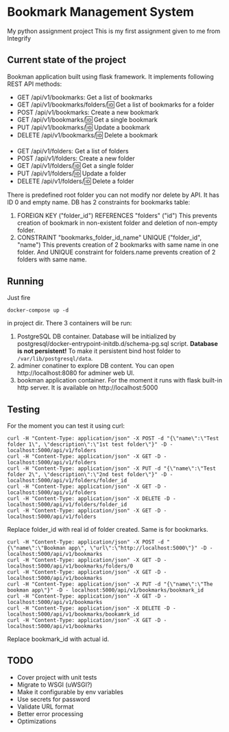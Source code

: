 # Bookmark Management System
My python assignment project
This is my first assignment given to me from Integrify

## Current state of the project
Bookman application built using flask framework. It implements following REST API methods:
* GET /api/v1/bookmarks: Get a list of bookmarks
* GET /api/v1/bookmarks/folders/:id: Get a list of bookmarks for a folder
* POST /api/v1/bookmarks: Create a new bookmark
* GET /api/v1/bookmarks/:id: Get a single bookmark
* PUT /api/v1/bookmarks/:id: Update a bookmark
* DELETE /api/v1/bookmarks/:id: Delete a bookmark

####
* GET /api/v1/folders: Get a list of folders
* POST /api/v1/folders: Create a new folder
* GET /api/v1/folders/:id: Get a single folder
* PUT /api/v1/folders/:id: Update a folder
* DELETE /api/v1/folders/:id: Delete a folder

There is predefined root folder you can not modify nor delete by API. It has ID 0 and empty name.
DB has 2 constraints for bookmarks table:
1. FOREIGN KEY ("folder_id") REFERENCES "folders" ("id") This prevents creation of bookmark in non-existent folder and deletion of non-empty folder.
2. CONSTRAINT "bookmarks_folder_id_name" UNIQUE ("folder_id", "name") This prevents creation of 2 bookmarks with same name in one folder.
And UNIQUE constraint for folders.name prevents creation of 2 folders with same name.

## Running
Just fire
```
docker-compose up -d
```
in project dir. There 3 containers will be run:
1. PostgreSQL DB container. Database will be initialized by postgresql/docker-entrypoint-initdb.d/schema-pg.sql script. **Database is not persistent!** To make it persistent bind host folder to `/var/lib/postgresql/data`.
2. adminer conatiner to explore DB content. You can open http://localhost:8080 for adminer web UI.
3. bookman application container. For the moment it runs with flask built-in http server. It is available on http://localhost:5000

## Testing
For the moment you can test it using curl:
```
curl -H "Content-Type: application/json" -X POST -d "{\"name\":\"Test folder 1\", \"description\":\"1st test folder\"}" -D - localhost:5000/api/v1/folders
curl -H "Content-Type: application/json" -X GET -D - localhost:5000/api/v1/folders
curl -H "Content-Type: application/json" -X PUT -d "{\"name\":\"Test folder 2\", \"description\":\"2nd test folder\"}" -D - localhost:5000/api/v1/folders/folder_id
curl -H "Content-Type: application/json" -X GET -D - localhost:5000/api/v1/folders
curl -H "Content-Type: application/json" -X DELETE -D - localhost:5000/api/v1/folders/folder_id
curl -H "Content-Type: application/json" -X GET -D - localhost:5000/api/v1/folders
```
Replace folder_id with real id of folder created. Same is for bookmarks.
```
curl -H "Content-Type: application/json" -X POST -d "{\"name\":\"Bookman app\", \"url\":\"http://localhost:5000\"}" -D - localhost:5000/api/v1/bookmarks
curl -H "Content-Type: application/json" -X GET -D - localhost:5000/api/v1/bookmarks/folders/0
curl -H "Content-Type: application/json" -X GET -D - localhost:5000/api/v1/bookmarks
curl -H "Content-Type: application/json" -X PUT -d "{\"name\":\"The bookman app\"}" -D - localhost:5000/api/v1/bookmarks/bookmark_id
curl -H "Content-Type: application/json" -X GET -D - localhost:5000/api/v1/bookmarks
curl -H "Content-Type: application/json" -X DELETE -D - localhost:5000/api/v1/bookmarks/bookamrk_id
curl -H "Content-Type: application/json" -X GET -D - localhost:5000/api/v1/bookmarks
```
Replace bookmark_id with actual id.

## TODO
* Cover project with unit tests
* Migrate to WSGI (uWSGI?)
* Make it configurable by env variables
* Use secrets for password
* Validate URL format
* Better error processing
* Optimizations
